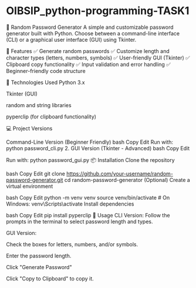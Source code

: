 # OIBSIP_python-programming-TASK1
🔐 Random Password Generator A simple and customizable password generator built with Python. Choose between a command-line interface (CLI) or a graphical user interface (GUI) using Tkinter.

📌 Features ✅ Generate random passwords ✅ Customize length and character types (letters, numbers, symbols) ✅ User-friendly GUI (Tkinter) ✅ Clipboard copy functionality ✅ Input validation and error handling ✅ Beginner-friendly code structure

🧰 Technologies Used Python 3.x

Tkinter (GUI)

random and string libraries

pyperclip (for clipboard functionality)

💻 Project Versions

Command-Line Version (Beginner Friendly) bash Copy Edit
Run with:
python password_cli.py 2. GUI Version (Tkinter - Advanced) bash Copy Edit

Run with:
python password_gui.py 📦 Installation Clone the repository

bash Copy Edit git clone https://github.com/your-username/random-password-generator.git cd random-password-generator (Optional) Create a virtual environment

bash Copy Edit python -m venv venv source venv/bin/activate # On Windows: venv\Scripts\activate Install dependencies

bash Copy Edit pip install pyperclip 🚀 Usage CLI Version: Follow the prompts in the terminal to select password length and types.

GUI Version:

Check the boxes for letters, numbers, and/or symbols.

Enter the password length.

Click "Generate Password"

Click "Copy to Clipboard" to copy it.
